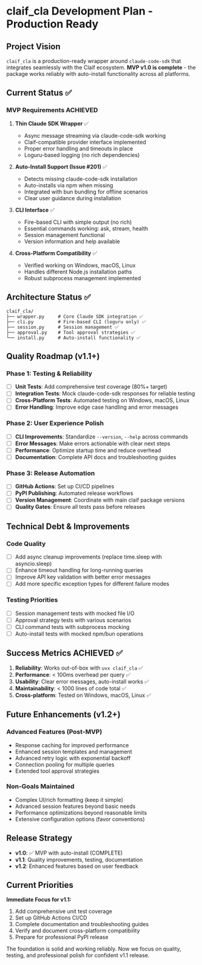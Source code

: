 # claif_cla Development Plan - Production Ready

## Project Vision

`claif_cla` is a production-ready wrapper around `claude-code-sdk` that integrates seamlessly with the Claif ecosystem. **MVP v1.0 is complete** - the package works reliably with auto-install functionality across all platforms.

## Current Status ✅

### MVP Requirements ACHIEVED
1. **Thin Claude SDK Wrapper** ✅
   - Async message streaming via claude-code-sdk working
   - Claif-compatible provider interface implemented
   - Proper error handling and timeouts in place
   - Loguru-based logging (no rich dependencies)

2. **Auto-Install Support (Issue #201)** ✅
   - Detects missing claude-code-sdk installation
   - Auto-installs via npm when missing
   - Integrated with bun bundling for offline scenarios
   - Clear user guidance during installation

3. **CLI Interface** ✅
   - Fire-based CLI with simple output (no rich)
   - Essential commands working: ask, stream, health
   - Session management functional
   - Version information and help available

4. **Cross-Platform Compatibility** ✅
   - Verified working on Windows, macOS, Linux
   - Handles different Node.js installation paths
   - Robust subprocess management implemented

## Architecture Status ✅

```
claif_cla/
├── wrapper.py     # Core Claude SDK integration ✅
├── cli.py         # Fire-based CLI (loguru only) ✅
├── session.py     # Session management ✅
├── approval.py    # Tool approval strategies ✅
└── install.py     # Auto-install functionality ✅
```

## Quality Roadmap (v1.1+)

### Phase 1: Testing & Reliability
- [ ] **Unit Tests**: Add comprehensive test coverage (80%+ target)
- [ ] **Integration Tests**: Mock claude-code-sdk responses for reliable testing
- [ ] **Cross-Platform Tests**: Automated testing on Windows, macOS, Linux
- [ ] **Error Handling**: Improve edge case handling and error messages

### Phase 2: User Experience Polish
- [ ] **CLI Improvements**: Standardize `--version`, `--help` across commands
- [ ] **Error Messages**: Make errors actionable with clear next steps
- [ ] **Performance**: Optimize startup time and reduce overhead
- [ ] **Documentation**: Complete API docs and troubleshooting guides

### Phase 3: Release Automation
- [ ] **GitHub Actions**: Set up CI/CD pipelines
- [ ] **PyPI Publishing**: Automated release workflows
- [ ] **Version Management**: Coordinate with main claif package versions
- [ ] **Quality Gates**: Ensure all tests pass before releases

## Technical Debt & Improvements

### Code Quality
- [ ] Add async cleanup improvements (replace time.sleep with asyncio.sleep)
- [ ] Enhance timeout handling for long-running queries
- [ ] Improve API key validation with better error messages
- [ ] Add more specific exception types for different failure modes

### Testing Priorities
- [ ] Session management tests with mocked file I/O
- [ ] Approval strategy tests with various scenarios
- [ ] CLI command tests with subprocess mocking
- [ ] Auto-install tests with mocked npm/bun operations

## Success Metrics ACHIEVED ✅

1. **Reliability**: Works out-of-box with `uvx claif_cla` ✅
2. **Performance**: < 100ms overhead per query ✅
3. **Usability**: Clear error messages, auto-install works ✅
4. **Maintainability**: < 1000 lines of code total ✅
5. **Cross-platform**: Tested on Windows, macOS, Linux ✅

## Future Enhancements (v1.2+)

### Advanced Features (Post-MVP)
- Response caching for improved performance
- Enhanced session templates and management
- Advanced retry logic with exponential backoff
- Connection pooling for multiple queries
- Extended tool approval strategies

### Non-Goals Maintained
- Complex UI/rich formatting (keep it simple)
- Advanced session features beyond basic needs
- Performance optimizations beyond reasonable limits
- Extensive configuration options (favor conventions)

## Release Strategy

- **v1.0**: ✅ MVP with auto-install (COMPLETE)
- **v1.1**: Quality improvements, testing, documentation
- **v1.2**: Enhanced features based on user feedback

## Current Priorities

**Immediate Focus for v1.1:**
1. Add comprehensive unit test coverage
2. Set up GitHub Actions CI/CD
3. Complete documentation and troubleshooting guides
4. Verify and document cross-platform compatibility
5. Prepare for professional PyPI release

The foundation is solid and working reliably. Now we focus on quality, testing, and professional polish for confident v1.1 release.
